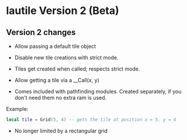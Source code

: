 # lautile Version 2 (Beta)





## Version 2 changes

* Allow passing a default tile object

* Disable new tile creations with strict mode.

* Tiles get created when called; respects strict mode.

* Allow getting a tile via a __Call(x, y)

* Comes included with pathfinding modules.  Created separately, if you don't need them no extra ram is used.

Example:
```lua
local tile = Grid(5, 4) -- gets the tile at position x = 5, y = 4
``````

* No longer limited by a rectangular grid